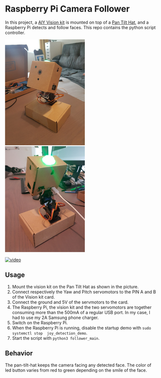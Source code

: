 # Raspberry Pi Camera Follower

In this project, a [AIY Vision kit](https://aiyprojects.withgoogle.com/vision) is
mounted on top of a [Pan Tilt Hat](https://learn.pimoroni.com/tutorial/sandyj/assembling-pan-tilt-hat), and a Raspberry Pi detects and follow faces. This repo contains the python script controller.

<img src="media/s1.jpg" height="350" /> <img src="media/s2.jpg" height="350" />

[![video](http://img.youtube.com/vi/Nw9hHGZNXIg/0.jpg)](http://www.youtube.com/watch?v=Nw9hHGZNXIg "Video")

## Usage

1. Mount the vision kit on the Pan Tilt Hat as shown in the picture.
1. Connect respectively the Yaw and Pitch servomotors to the PIN A and B of the Vision kit card.
1. Connect the ground and 5V of the servmotors to the card.
1. The Raspberry Pi, the vision kit and the two servomotors are together consuming more than the 500mA of a regular USB port. In my case, I had to use my 2A Samsung phone charger.
1. Switch on the Raspberry Pi.
1. When the Raspberry Pi is running, disable the startup demo with `sudo systemctl stop 
joy_detection_demo`.
1. Start the script with `python3 follower_main`.

## Behavior

The pan-tilt-hat keeps the camera facing any detected face. The color of led button varies from 
red to green depending on the smile of the face.

